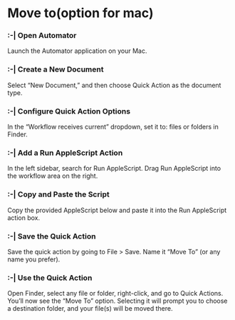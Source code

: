 # Move to(option for mac)

### :-| Open Automator
Launch the Automator application on your Mac.

### :-| Create a New Document
Select “New Document,” and then choose Quick Action as the document type.

### :-| Configure Quick Action Options
In the “Workflow receives current” dropdown, set it to:
files or folders in Finder.

### :-| Add a Run AppleScript Action
In the left sidebar, search for Run AppleScript.
Drag Run AppleScript into the workflow area on the right.

### :-| Copy and Paste the Script
Copy the provided AppleScript below and paste it into the Run AppleScript action box.
### :-| Save the Quick Action
Save the quick action by going to File > Save. Name it “Move To” (or any name you prefer).
### :-| Use the Quick Action
Open Finder, select any file or folder, right-click, and go to Quick Actions. You’ll now see the “Move To” option. Selecting it will prompt you to choose a destination folder, and your file(s) will be moved there.
